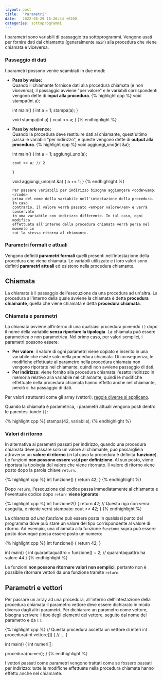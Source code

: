 ```yaml
---
layout: post
title:  "Parametri"
date:   2022-08-29 15:26:44 +0200
categories: sottoprogrammi
---
```


I parametri sono variabili di passaggio tra sottoprogrammi.
Vengono usati per fornire dati dal chiamante (generalmente `main`)
alla procedura che viene chiamata e viceversa.

### Passaggio di dati

I parametri possono venire scambiati in due modi:

<ul>
  <li>
    <strong>Pass by value:</strong><br/>
    Quando il chiamante fornisce dati alla procedura chiamata (e non
    viceversa), il passaggio avviene "per valore" e le variabili
    corrispondenti vengono dette di <strong>input alla procedura</strong>.
{% highlight cpp %}
void stampa(int a);

int main() {
    int a = 1;
    stampa(a);
}

void stampa(int a) {
    cout << a;
}
{% endhighlight %}
  </li>
  <li>
    <strong>Pass by reference:</strong><br/>
    Quando la procedura deve restituire dati al chiamante, quest'ultimo
    passa le variabili "per indirizzo", e queste vengono dette di
    <strong>output alla procedura</strong>.
{% highlight cpp %}
void aggiungi_uno(int &a);

int main() {
    int a = 1;
    aggiungi_uno(a);

    cout << a; // 2
}

void aggiungi_uno(int &a) {
    a += 1;
}
{% endhighlight %}

    Per passare variabili per indirizzo bisogna aggiungere <code>&amp;</code>
    prima del nome della variabile nell'intestazione della procedura. In caso
    contrario, il valore verrà passato <em>per valore</em> e verrà conservato
    in una variabile con indirizzo differente. In tal caso, ogni modifica
    effettuata all'interno della procedura chiamata verrà persa nel momento in
    cui la stessa ritorna al chiamante.
  </li>
</ul>

### Parametri formali e attuali

Vengono definiti **parametri formali** quelli presenti nell'intestazione della
procedura che viene chiamata.
Le variabili utilizzate e i loro valori sono definiti **parametri attuali** ed
esistono nella procedura chiamante.

## Chiamata

La chiamata è il passaggio dell'esecuzione da una procedura ad un'altra.
La procedura all'interno della quale avviene la chiamata è detta **procedura
chiamante**, quella che viene chiamata è detta **procedura chiamata**.

### Chiamata e parametri

La chiamata avviene all'interno di una qualsiasi procedura ponendo `()` dopo
il nome della variabile **senza riportare la tipologia**.
La chiamata può essere parametrica o non parametrica.
Nel primo caso, per valori semplici, i parametri possono essere:

* **Per valore**: il valore di ogni parametri viene copiato e inserito
  in una variabile che esiste solo nella procedura chiamata. Di conseguenza,
  le modifiche effettuate al parametro nella procedura chiamata non
  vengono riportate nel chiamante, quindi non avviene passaggio di dati.
* **Per indirizzo**: viene fornito alla procedura chiamata l'esatto indirizzo
  in memoria relativo alla variabile nel chiamante, quindi le modifiche
  effettuate nella procedura chiamata hanno effetto anche nel chiamante, perciò
  si ha passaggio di dati.

Per valori strutturati come gli array (vettori),
[regole diverse si applicano](#parametri-e-vettori).

Quando la chiamata è parametrica, i parametri attuali vengono posti dentro
le parentesi tonde `()`:

{% highlight cpp %}
stampa(42, variabile);
{% endhighlight %}

### Valori di ritorno

In alternativa ai parametri passati per indirizzo, quando una procedura chiamata
deve passare solo un valore al chiamante, può passargliela attraverso un
**valore di ritorno** (in tal caso la procedura è definita **funzione**).
Le funzioni **non possono essere `void` per definizione**. Al suo posto, viene
riportata la tipologia del valore che viene ritornato.
Il valore di ritorno viene posto dopo la parola chiave `return`.

{% highlight cpp %}
int funzione() {
  return 42;
}
{% endhighlight %}

Dopo `return`, l'esecuzione del codice passa immediatamente al chiamante e
l'eventuale codice dopo `return` **viene ignorato**.

{% highlight cpp %}
int funzione2() {
  return 42;
  // Questa riga non verrà eseguita, e niente verrà stampato:
  cout << 42;
}
{% endhighlight %}

La chiamata _ad una funzione_ può essere posta in qualsiasi punto del programma
dove può stare un valore del tipo corrispondente al valore di ritorno. Ad
esempio, una chiamata alla funzione `funzione` sopra può essere posto dovunque
possa essere posto un numero:

{% highlight cpp %}
int funzione() {
  return 42;
}

int main() {
  int quarantaquattro = funzione() + 2;
  // quarantaquattro ha valore 44
}
{% endhighlight %}

Le funzioni **non possono ritornare valori non semplici**, pertanto non è
possibile ritornare vettori da una funzione tramite `return`.

## Parametri e vettori

Per passare un array ad una procedura, all'interno dell'intestazione della
procedura chiamata il parametro vettore deve essere dichiarato in modo diverso
dagli altri parametri.
Per dichiarare un parametro come vettore, bisogna scrivere il tipo degli
elementi del vettore, seguito dal nome del parametro e da `[]`:

{% highlight cpp %}
// Questa procedura accetta un vettore di interi
int procedura(int vettore[]) {
  // ...
}

int main() {
  int numeri[];

  procedura(numeri);
}
{% endhighlight %}

I vettori passati come parametri vengono trattati come se fossero passati per
indirizzo: tutte le modifiche effettuate nella procedura chiamata hanno
effetto anche nel chiamante.
